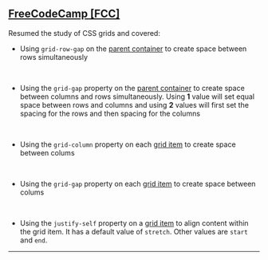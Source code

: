 ## [FreeCodeCamp [FCC]](https://freecodecamp.org/)
Resumed the study of CSS grids and covered:
* Using `grid-row-gap` on the [parent container]() to create space between rows simultaneously
<br>

* Using the `grid-gap` property on the [parent container]() to create space between columns and rows simultaneously. Using **1** value will set equal space between rows and columns and using **2** values will first set the spacing for the rows and then spacing for the columns
<br>

* Using the `grid-column` property on each [grid item]() to create space between colums 
<br>

* Using the `grid-gap` property on each [grid item]() to create space between colums 
<br>

* Using the `justify-self` property on a [grid item]() to align content within the grid item. It has a default value of `stretch`. Other values are `start` and `end`.
<hr>
